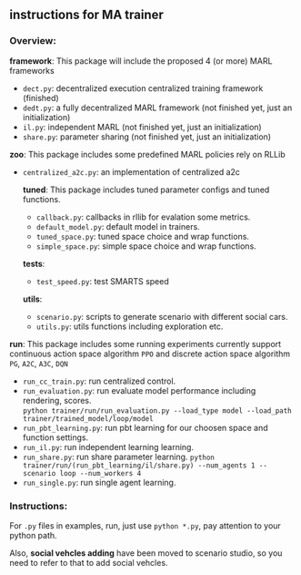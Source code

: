 ## instructions for MA trainer

### Overview:

**framework**: This package will include the proposed 4 (or more) MARL frameworks
- `dect.py`: decentralized execution centralized training framework (finished)
- `dedt.py`: a fully decentralized MARL framework (not finished yet, just an initialization)
- `il.py`: independent MARL (not finished yet, just an initialization)
- `share.py`: parameter sharing (not finished yet, just an initialization)

**zoo**: This package includes some predefined MARL policies rely on RLLib
- `centralized_a2c.py`: an implementation of centralized a2c

    **tuned**: This package includes tuned parameter configs and tuned functions.
    - `callback.py`: callbacks in rllib for evalation some metrics.
    - `default_model.py`: default model in trainers.
    - `tuned_space.py`: tuned space choice and wrap functions.
    - `simple_space.py`: simple space choice and wrap functions.
        
    **tests**:
    - `test_speed.py`: test SMARTS speed
        
    **utils**:
    - `scenario.py`: scripts to generate scenario with different social cars. 
    - `utils.py`: utils functions including exploration etc.
        

**run**: This package includes some running experiments
currently support continuous action space algorithm `PPO` and discrete action
 space algorithm `PG`, `A2C`, `A3C`, `DQN`
- `run_cc_train.py`: run centralized control.
- `run_evaluation.py`:  run evaluate model performance including rendering, scores.  
   `python trainer/run/run_evaluation.py --load_type model --load_path trainer/trained_model/loop/model`
- `run_pbt_learning.py`: run pbt learning for our choosen space and function settings.
- `run_il.py`: run independent learning learning.
- `run_share.py`: run share parameter learning.
   `python trainer/run/(run_pbt_learning/il/share.py) --num_agents 1 --scenario loop
   --num_workers 4`
- `run_single.py`: run single agent learning.
 
### Instructions:
For `.py` files in examples, run, just use `python *.py`, pay attention to your python path.

Also, **social vehcles adding** have been moved to scenario studio, so you need to refer to that to add social vehcles.
